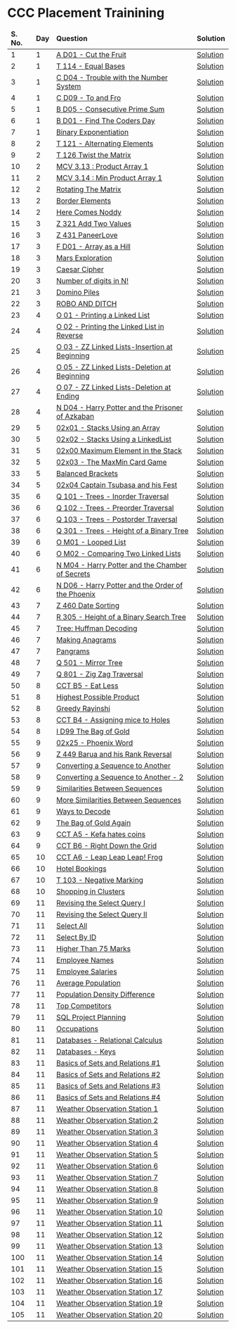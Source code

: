 # CCC Placement Trainining

<table>
    <thead>
        <tr>
            <td><b>S. No.</b></td>
            <td><b>Day</b></td>
            <td><b>Question</b></td>
            <td><b>Solution</b></td>
        </tr>
    </thead>
    <tbody>
        <tr>
            <td>1</td>
            <td>1</td>
            <td> <a href="Day_01/01_A_D01_Cut_the_Fruit"> A D01 - Cut the Fruit </a> </td>
            <td> <a href="Day_01/01_A_D01_Cut_the_Fruit/solution.c"> Solution </a> </td>
        </tr>
        <tr>
            <td>2</td>
            <td>1</td>
            <td> <a href="Day_01/02_T_114_Equal_Bases"> T 114 - Equal Bases </a> </td>
            <td> <a href="Day_01/02_T_114_Equal_Bases/solution.c"> Solution </a> </td>
        </tr>
        <tr>
            <td>3</td>
            <td>1</td>
            <td> <a href="Day_01/03_C_D04_Trouble_with_the_Number_System"> C D04 - Trouble with the Number System </a> </td>
            <td> <a href="Day_01/03_C_D04_Trouble_with_the_Number_System/solution.c"> Solution </a> </td>
        </tr>
        <tr>
            <td>4</td>
            <td>1</td>
            <td> <a href="Day_01/04_C_D09_To_and_Fro"> C D09 - To and Fro </a> </td>
            <td> <a href="Day_01/04_C_D09_To_and_Fro/solution.c"> Solution </a> </td>
        </tr>
        <tr>
            <td>5</td>
            <td>1</td>
            <td> <a href="Day_01/05_B_D05_Consecutive_Prime_Sum"> B D05 - Consecutive Prime Sum </a> </td>
            <td> <a href="Day_01/05_B_D05_Consecutive_Prime_Sum/solution.c"> Solution </a> </td>
        </tr>
        <tr>
            <td>6</td>
            <td>1</td>
            <td> <a href="Day_01/06_B_D01_Find_The_Coders_Day"> B D01 - Find The Coders Day </a> </td>
            <td> <a href="Day_01/06_B_D01_Find_The_Coders_Day/solution.c"> Solution </a> </td>
        </tr>
        <tr>
            <td>7</td>
            <td>1</td>
            <td> <a href="Day_01/07_Binary_Exponentiation"> Binary Exponentiation </a> </td>
            <td> <a href="Day_01/07_Binary_Exponentiation/solution.c"> Solution </a> </td>
        </tr>
        <tr>
            <td>8</td>
            <td>2</td>
            <td> <a href="Day_02/01_T_121_Alternating_Elements"> T 121 - Alternating Elements </a> </td>
            <td> <a href="Day_02/01_T_121_Alternating_Elements/solution.c"> Solution </a> </td>
        </tr>
        <tr>
            <td>9</td>
            <td>2</td>
            <td> <a href="Day_02/02_T_126_Twist_the_Matrix"> T 126 Twist the Matrix </a> </td>
            <td> <a href="Day_02/02_T_126_Twist_the_Matrix/solution.c"> Solution </a> </td>
        </tr>
        <tr>
            <td>10</td>
            <td>2</td>
            <td> <a href="Day_02/03_MCV_3_13_Product_Array_1"> MCV 3.13 : Product Array 1 </a> </td>
            <td> <a href="Day_02/03_MCV_3_13_Product_Array_1/solution.c"> Solution </a> </td>
        </tr>
        <tr>
            <td>11</td>
            <td>2</td>
            <td> <a href="Day_02/04_MCV_3_14_Min_Product_Array_1"> MCV 3.14 : Min Product Array 1 </a> </td>
            <td> <a href="Day_02/04_MCV_3_14_Min_Product_Array_1/solution.c"> Solution </a> </td>
        </tr>
        <tr>
            <td>12</td>
            <td>2</td>
            <td> <a href="Day_02/05_Rotating_The_Matrix"> Rotating The Matrix </a> </td>
            <td> <a href="Day_02/05_Rotating_The_Matrix/solution.c"> Solution </a> </td>
        </tr>
        <tr>
            <td>13</td>
            <td>2</td>
            <td> <a href="Day_02/06_Border_Elements"> Border Elements </a> </td>
            <td> <a href="Day_02/06_Border_Elements/solution.c"> Solution </a> </td>
        </tr>
        <tr>
            <td>14</td>
            <td>2</td>
            <td> <a href="Day_02/07_Here_Comes_Noddy"> Here Comes Noddy </a> </td>
            <td> <a href="Day_02/07_Here_Comes_Noddy/solution.c"> Solution </a> </td>
        </tr>
        <tr>
            <td>15</td>
            <td>3</td>
            <td> <a href="Day_03/01_Z_321_Add_Two_Values"> Z 321 Add Two Values </a> </td>
            <td> <a href="Day_03/01_Z_321_Add_Two_Values/solution.c"> Solution </a> </td>
        </tr>
        <tr>
            <td>16</td>
            <td>3</td>
            <td> <a href="Day_03/02_Z_431_PaneerLove"> Z 431 PaneerLove </a> </td>
            <td> <a href="Day_03/02_Z_431_PaneerLove/solution.c"> Solution </a> </td>
        </tr>
        <tr>
            <td>17</td>
            <td>3</td>
            <td> <a href="Day_03/03_F_D01_Array_as_a_Hill"> F D01 - Array as a Hill </a> </td>
            <td> <a href="Day_03/03_F_D01_Array_as_a_Hill/solution.c"> Solution </a> </td>
        </tr>
        <tr>
            <td>18</td>
            <td>3</td>
            <td> <a href="Day_03/04_Mars_Exploration"> Mars Exploration </a> </td>
            <td> <a href="Day_03/04_Mars_Exploration/solution.c"> Solution </a> </td>
        </tr>
        <tr>
            <td>19</td>
            <td>3</td>
            <td> <a href="Day_03/05_Caesar_Cipher"> Caesar Cipher </a> </td>
            <td> <a href="Day_03/05_Caesar_Cipher/solution.c"> Solution </a> </td>
        </tr>
        <tr>
            <td>20</td>
            <td>3</td>
            <td> <a href="Day_03/06_Number_of_digits_in_N_Factorial"> Number of digits in N! </a> </td>
            <td> <a href="Day_03/06_Number_of_digits_in_N_Factorial/solution.c"> Solution </a> </td>
        </tr>
        <tr>
            <td>21</td>
            <td>3</td>
            <td> <a href="Day_03/07_Domino_Piles"> Domino Piles </a> </td>
            <td> <a href="Day_03/07_Domino_Piles/solution.c"> Solution </a> </td>
        </tr>
        <tr>
            <td>22</td>
            <td>3</td>
            <td> <a href="Day_03/08_ROBO_AND_DITCH"> ROBO AND DITCH </a> </td>
            <td> <a href="Day_03/08_ROBO_AND_DITCH/solution.c"> Solution </a> </td>
        </tr>
        <tr>
            <td>23</td>
            <td>4</td>
            <td> <a href="Day_04/01_O_01_Printing_a_Linked_List"> O 01 - Printing a Linked List </a> </td>
            <td> <a href="Day_04/01_O_01_Printing_a_Linked_List/solution.c"> Solution </a> </td>
        </tr>
        <tr>
            <td>24</td>
            <td>4</td>
            <td> <a href="Day_04/02_O_02_Printing_the_Linked_List_in_Reverse"> O 02 - Printing the Linked List in Reverse </a> </td>
            <td> <a href="Day_04/02_O_02_Printing_the_Linked_List_in_Reverse/solution.c"> Solution </a> </td>
        </tr>
        <tr>
            <td>25</td>
            <td>4</td>
            <td> <a href="Day_04/03_O_03_ZZ_Linked_Lists_Insertion_at_Beginning"> O 03 - ZZ Linked Lists-Insertion at Beginning </a> </td>
            <td> <a href="Day_04/03_O_03_ZZ_Linked_Lists_Insertion_at_Beginning/solution.c"> Solution </a> </td>
        </tr>
        <tr>
            <td>26</td>
            <td>4</td>
            <td> <a href="Day_04/04_O_05_ZZ_Linked_Lists_Deletion_at_Beginning"> O 05 - ZZ Linked Lists-Deletion at Beginning </a> </td>
            <td> <a href="Day_04/04_O_05_ZZ_Linked_Lists_Deletion_at_Beginning/solution.c"> Solution </a> </td>
        </tr>
        <tr>
            <td>27</td>
            <td>4</td>
            <td> <a href="Day_04/05_O_07_ZZ_Linked_Lists_Deletion_at_Ending"> O 07 - ZZ Linked Lists-Deletion at Ending </a> </td>
            <td> <a href="Day_04/05_O_07_ZZ_Linked_Lists_Deletion_at_Ending/solution.c"> Solution </a> </td>
        </tr>
        <tr>
            <td>28</td>
            <td>4</td>
            <td> <a href="Day_04/06_N_D04_Harry_Potter_and_the_Prisoner_of_Azkaban"> N D04 - Harry Potter and the Prisoner of Azkaban </a> </td>
            <td> <a href="Day_04/06_N_D04_Harry_Potter_and_the_Prisoner_of_Azkaban/solution.c"> Solution </a> </td>
        </tr>
        <tr>
            <td>29</td>
            <td>5</td>
            <td> <a href="Day_05/01_02x01_Stacks_Using_an_Array"> 02x01 - Stacks Using an Array </a> </td>
            <td> <a href="Day_05/01_02x01_Stacks_Using_an_Array/solution.c"> Solution </a> </td>
        </tr>
        <tr>
            <td>30</td>
            <td>5</td>
            <td> <a href="Day_05/02_02x02_Stacks_Using_a_LinkedList"> 02x02 - Stacks Using a LinkedList </a> </td>
            <td> <a href="Day_05/02_02x02_Stacks_Using_a_LinkedList/solution.c"> Solution </a> </td>
        </tr>
        <tr>
            <td>31</td>
            <td>5</td>
            <td> <a href="Day_05/03_02x00_Maximum_Element_in_the_Stack"> 02x00 Maximum Element in the Stack </a> </td>
            <td> <a href="Day_05/03_02x00_Maximum_Element_in_the_Stack/solution.c"> Solution </a> </td>
        </tr>
        <tr>
            <td>32</td>
            <td>5</td>
            <td> <a href="Day_05/04_02x03_The_MaxMin_Card_Game"> 02x03 - The MaxMin Card Game </a> </td>
            <td> <a href="Day_05/04_02x03_The_MaxMin_Card_Game/solution.c"> Solution </a> </td>
        </tr>
        <tr>
            <td>33</td>
            <td>5</td>
            <td> <a href="Day_05/05_Balanced_Brackets"> Balanced Brackets </a> </td>
            <td> <a href="Day_05/05_Balanced_Brackets/solution.c"> Solution </a> </td>
        </tr>
        <tr>
            <td>34</td>
            <td>5</td>
            <td> <a href="Day_05/06_02x04_Captain_Tsubasa_and_his_Fest"> 02x04 Captain Tsubasa and his Fest </a> </td>
            <td> <a href="Day_05/06_02x04_Captain_Tsubasa_and_his_Fest/solution.c"> Solution </a> </td>
        </tr>
        <tr>
            <td>35</td>
            <td>6</td>
            <td> <a href="Day_06/01_Q_101_Trees_Inorder_Traversal"> Q 101 - Trees - Inorder Traversal </a> </td>
            <td> <a href="Day_06/01_Q_101_Trees_Inorder_Traversal/solution.c"> Solution </a> </td>
        </tr>
        <tr>
            <td>36</td>
            <td>6</td>
            <td> <a href="Day_06/02_Q_102_Trees_Preorder_Traversal"> Q 102 - Trees - Preorder Traversal </a> </td>
            <td> <a href="Day_06/02_Q_102_Trees_Preorder_Traversal/solution.c"> Solution </a> </td>
        </tr>
        <tr>
            <td>37</td>
            <td>6</td>
            <td> <a href="Day_06/03_Q_103_Trees_Postorder_Traversal"> Q 103 - Trees - Postorder Traversal </a> </td>
            <td> <a href="Day_06/03_Q_103_Trees_Postorder_Traversal/solution.c"> Solution </a> </td>
        </tr>
        <tr>
            <td>38</td>
            <td>6</td>
            <td> <a href="Day_06/04_Q_301_Trees_Height_of_a_Binary_Tree"> Q 301 - Trees - Height of a Binary Tree </a> </td>
            <td> <a href="Day_06/04_Q_301_Trees_Height_of_a_Binary_Tree/solution.c"> Solution </a> </td>
        </tr>
        <tr>
            <td>39</td>
            <td>6</td>
            <td> <a href="Day_06/05_O_M01_Looped_List"> O M01 - Looped List </a> </td>
            <td> <a href="Day_06/05_O_M01_Looped_List/solution.c"> Solution </a> </td>
        </tr>
        <tr>
            <td>40</td>
            <td>6</td>
            <td> <a href="Day_06/06_O_M02_Comparing_Two_Linked_Lists"> O M02 - Comparing Two Linked Lists </a> </td>
            <td> <a href="Day_06/06_O_M02_Comparing_Two_Linked_Lists/solution.c"> Solution </a> </td>
        </tr>
        <tr>
            <td>41</td>
            <td>6</td>
            <td> <a href="Day_06/07_N_M04_Harry_Potter_and_the_Chamber_of_Secrets"> N M04 - Harry Potter and the Chamber of Secrets </a> </td>
            <td> <a href="Day_06/07_N_M04_Harry_Potter_and_the_Chamber_of_Secrets/solution.c"> Solution </a> </td>
        </tr>
        <tr>
            <td>42</td>
            <td>6</td>
            <td> <a href="Day_06/08_N_D06_Harry_Potter_and_the_Order_of_the_Phoenix"> N D06 - Harry Potter and the Order of the Phoenix </a> </td>
            <td> <a href="Day_06/08_N_D06_Harry_Potter_and_the_Order_of_the_Phoenix/solution.c"> Solution </a> </td>
        </tr>
        <tr>
            <td>43</td>
            <td>7</td>
            <td> <a href="Day_07/01_Z_460_Date_Sorting"> Z 460 Date Sorting </a> </td>
            <td> <a href="Day_07/01_Z_460_Date_Sorting/solution.c"> Solution </a> </td>
        </tr>
        <tr>
            <td>44</td>
            <td>7</td>
            <td> <a href="Day_07/02_R_305_Height_of_a_Binary_Search_Tree"> R 305 - Height of a Binary Search Tree </a> </td>
            <td> <a href="Day_07/02_R_305_Height_of_a_Binary_Search_Tree/solution.c"> Solution </a> </td>
        </tr>
        <tr>
            <td>45</td>
            <td>7</td>
            <td> <a href="Day_07/03_Tree_Huffman_Decoding"> Tree: Huffman Decoding </a> </td>
            <td> <a href="Day_07/03_Tree_Huffman_Decoding/solution.c"> Solution </a> </td>
        </tr>
        <tr>
            <td>46</td>
            <td>7</td>
            <td> <a href="Day_07/04_Making_Anagrams"> Making Anagrams </a> </td>
            <td> <a href="Day_07/04_Making_Anagrams/solution.c"> Solution </a> </td>
        </tr>
        <tr>
            <td>47</td>
            <td>7</td>
            <td> <a href="Day_07/05_Pangrams"> Pangrams </a> </td>
            <td> <a href="Day_07/05_Pangrams/solution.c"> Solution </a> </td>
        </tr>
        <tr>
            <td>48</td>
            <td>7</td>
            <td> <a href="Day_07/06_Q_501_Mirror_Tree"> Q 501 - Mirror Tree </a> </td>
            <td> <a href="Day_07/06_Q_501_Mirror_Tree/solution.c"> Solution </a> </td>
        </tr>
        <tr>
            <td>49</td>
            <td>7</td>
            <td> <a href="Day_07/07_Q_801_Zig_Zag_Traversal"> Q 801 - Zig Zag Traversal </a> </td>
            <td> <a href="Day_07/07_Q_801_Zig_Zag_Traversal/solution.c"> Solution </a> </td>
        </tr>
        <tr>
            <td>50</td>
            <td>8</td>
            <td> <a href="Day_08/01_CCT_B5_Eat_Less"> CCT B5 - Eat Less </a> </td>
            <td> <a href="Day_08/01_CCT_B5_Eat_Less/solution.c"> Solution </a> </td>
        </tr>
        <tr>
            <td>51</td>
            <td>8</td>
            <td> <a href="Day_08/02_Highest_Possible_Product"> Highest Possible Product </a> </td>
            <td> <a href="Day_08/02_Highest_Possible_Product/solution.c"> Solution </a> </td>
        </tr>
        <tr>
            <td>52</td>
            <td>8</td>
            <td> <a href="Day_08/03_Greedy_Rayinshi"> Greedy Rayinshi </a> </td>
            <td> <a href="Day_08/03_Greedy_Rayinshi/solution.c"> Solution </a> </td>
        </tr>
        <tr>
            <td>53</td>
            <td>8</td>
            <td> <a href="Day_08/04_CCT_B4_Assigning_mice_to_Holes"> CCT B4 - Assigning mice to Holes </a> </td>
            <td> <a href="Day_08/04_CCT_B4_Assigning_mice_to_Holes/solution.c"> Solution </a> </td>
        </tr>
        <tr>
            <td>54</td>
            <td>8</td>
            <td> <a href="Day_08/05_I_D99_The_Bag_of_Gold"> I D99 The Bag of Gold </a> </td>
            <td> <a href="Day_08/05_I_D99_The_Bag_of_Gold/solution.c"> Solution </a> </td>
        </tr>
        <tr>
            <td>55</td>
            <td>9</td>
            <td> <a href="Day_09/01_02x25_Phoenix_Word"> 02x25 - Phoenix Word </a> </td>
            <td> <a href="Day_09/01_02x25_Phoenix_Word/solution.c"> Solution </a> </td>
        </tr>
        <tr>
            <td>56</td>
            <td>9</td>
            <td> <a href="Day_09/02_Z_449_Barua_and_his_Rank_Reversal"> Z 449 Barua and his Rank Reversal </a> </td>
            <td> <a href="Day_09/02_Z_449_Barua_and_his_Rank_Reversal/solution.c"> Solution </a> </td>
        </tr>
        <tr>
            <td>57</td>
            <td>9</td>
            <td> <a href="Day_09/03_Converting_a_Sequence_to_Another"> Converting a Sequence to Another </a> </td>
            <td> <a href="Day_09/03_Converting_a_Sequence_to_Another/solution.c"> Solution </a> </td>
        </tr>
        <tr>
            <td>58</td>
            <td>9</td>
            <td> <a href="Day_09/04_Converting_a_Sequence_to_Another_2"> Converting a Sequence to Another - 2 </a> </td>
            <td> <a href="Day_09/04_Converting_a_Sequence_to_Another_2/solution.c"> Solution </a> </td>
        </tr>
        <tr>
            <td>59</td>
            <td>9</td>
            <td> <a href="Day_09/05_Similarities_Between_Sequences"> Similarities Between Sequences </a> </td>
            <td> <a href="Day_09/05_Similarities_Between_Sequences/solution.c"> Solution </a> </td>
        </tr>
        <tr>
            <td>60</td>
            <td>9</td>
            <td> <a href="Day_09/06_More_Similarities_Between_Sequences"> More Similarities Between Sequences </a> </td>
            <td> <a href="Day_09/06_More_Similarities_Between_Sequences/solution.c"> Solution </a> </td>
        </tr>
        <tr>
            <td>61</td>
            <td>9</td>
            <td> <a href="Day_09/07_Ways_to_Decode"> Ways to Decode </a> </td>
            <td> <a href="Day_09/07_Ways_to_Decode/solution.c"> Solution </a> </td>
        </tr>
        <tr>
            <td>62</td>
            <td>9</td>
            <td> <a href="Day_09/08_The_Bag_of_Gold_Again"> The Bag of Gold Again </a> </td>
            <td> <a href="Day_09/08_The_Bag_of_Gold_Again/solution.c"> Solution </a> </td>
        </tr>
        <tr>
            <td>63</td>
            <td>9</td>
            <td> <a href="Day_09/09_CCT_A5_Kefa_hates_coins"> CCT A5 - Kefa hates coins </a> </td>
            <td> <a href="Day_09/09_CCT_A5_Kefa_hates_coins/solution.c"> Solution </a> </td>
        </tr>
        <tr>
            <td>64</td>
            <td>9</td>
            <td> <a href="Day_09/10_CCT_B6_Right_Down_the_Grid"> CCT B6 - Right Down the Grid </a> </td>
            <td> <a href="Day_09/10_CCT_B6_Right_Down_the_Grid/solution.c"> Solution </a> </td>
        </tr>
        <tr>
            <td>65</td>
            <td>10</td>
            <td> <a href="Day_10/01_CCT_A6_Leap_Leap_Leap_Factorial_Frog"> CCT A6 - Leap Leap Leap! Frog </a> </td>
            <td> <a href="Day_10/01_CCT_A6_Leap_Leap_Leap_Factorial_Frog/solution.c"> Solution </a> </td>
        </tr>
        <tr>
            <td>66</td>
            <td>10</td>
            <td> <a href="Day_10/02_Hotel_Bookings"> Hotel Bookings </a> </td>
            <td> <a href="Day_10/02_Hotel_Bookings/solution.c"> Solution </a> </td>
        </tr>
        <tr>
            <td>67</td>
            <td>10</td>
            <td> <a href="Day_10/03_T_103_Negative_Marking"> T 103 - Negative Marking </a> </td>
            <td> <a href="Day_10/03_T_103_Negative_Marking/solution.c"> Solution </a> </td>
        </tr>
        <tr>
            <td>68</td>
            <td>10</td>
            <td> <a href="Day_10/04_Shopping_in_Clusters"> Shopping in Clusters </a> </td>
            <td> <a href="Day_10/04_Shopping_in_Clusters/solution.c"> Solution </a> </td>
        </tr>
        <tr>
            <td>69</td>
            <td>11</td>
            <td> <a href="Day_11/01_Revising_the_Select_Query_I"> Revising the Select Query I </a> </td>
            <td> <a href="Day_11/01_Revising_the_Select_Query_I/solution.sql"> Solution </a> </td>
        </tr>
        <tr>
            <td>70</td>
            <td>11</td>
            <td> <a href="Day_11/02_Revising_the_Select_Query_II"> Revising the Select Query II </a> </td>
            <td> <a href="Day_11/02_Revising_the_Select_Query_II/solution.sql"> Solution </a> </td>
        </tr>
        <tr>
            <td>71</td>
            <td>11</td>
            <td> <a href="Day_11/03_Select_All"> Select All </a> </td>
            <td> <a href="Day_11/03_Select_All/solution.sql"> Solution </a> </td>
        </tr>
        <tr>
            <td>72</td>
            <td>11</td>
            <td> <a href="Day_11/04_Select_By_ID"> Select By ID </a> </td>
            <td> <a href="Day_11/04_Select_By_ID/solution.sql"> Solution </a> </td>
        </tr>
        <tr>
            <td>73</td>
            <td>11</td>
            <td> <a href="Day_11/05_Higher_Than_75_Marks"> Higher Than 75 Marks </a> </td>
            <td> <a href="Day_11/05_Higher_Than_75_Marks/solution.sql"> Solution </a> </td>
        </tr>
        <tr>
            <td>74</td>
            <td>11</td>
            <td> <a href="Day_11/06_Employee_Names"> Employee Names </a> </td>
            <td> <a href="Day_11/06_Employee_Names/solution.sql"> Solution </a> </td>
        </tr>
        <tr>
            <td>75</td>
            <td>11</td>
            <td> <a href="Day_11/07_Employee_Salaries"> Employee Salaries </a> </td>
            <td> <a href="Day_11/07_Employee_Salaries/solution.sql"> Solution </a> </td>
        </tr>
        <tr>
            <td>76</td>
            <td>11</td>
            <td> <a href="Day_11/08_Average_Population"> Average Population </a> </td>
            <td> <a href="Day_11/08_Average_Population/solution.sql"> Solution </a> </td>
        </tr>
        <tr>
            <td>77</td>
            <td>11</td>
            <td> <a href="Day_11/09_Population_Density_Difference"> Population Density Difference </a> </td>
            <td> <a href="Day_11/09_Population_Density_Difference/solution.sql"> Solution </a> </td>
        </tr>
        <tr>
            <td>78</td>
            <td>11</td>
            <td> <a href="Day_11/10_Top_Competitors"> Top Competitors </a> </td>
            <td> <a href="Day_11/10_Top_Competitors/solution.sql"> Solution </a> </td>
        </tr>
        <tr>
            <td>79</td>
            <td>11</td>
            <td> <a href="Day_11/11_SQL_Project_Planning"> SQL Project Planning </a> </td>
            <td> <a href="Day_11/11_SQL_Project_Planning/solution.sql"> Solution </a> </td>
        </tr>
        <tr>
            <td>80</td>
            <td>11</td>
            <td> <a href="Day_11/12_Occupations"> Occupations </a> </td>
            <td> <a href="Day_11/12_Occupations/solution.sql"> Solution </a> </td>
        </tr>
        <tr>
            <td>81</td>
            <td>11</td>
            <td> <a href="Day_11/13_Databases_Relational_Calculus"> Databases - Relational Calculus </a> </td>
            <td> <a href="Day_11/13_Databases_Relational_Calculus/solution.sql"> Solution </a> </td>
        </tr>
        <tr>
            <td>82</td>
            <td>11</td>
            <td> <a href="Day_11/14_Databases_Keys"> Databases - Keys </a> </td>
            <td> <a href="Day_11/14_Databases_Keys/solution.sql"> Solution </a> </td>
        </tr>
        <tr>
            <td>83</td>
            <td>11</td>
            <td> <a href="Day_11/15_Basics_of_Sets_and_Relations_1"> Basics of Sets and Relations #1 </a> </td>
            <td> <a href="Day_11/15_Basics_of_Sets_and_Relations_1/solution.sql"> Solution </a> </td>
        </tr>
        <tr>
            <td>84</td>
            <td>11</td>
            <td> <a href="Day_11/16_Basics_of_Sets_and_Relations_2"> Basics of Sets and Relations #2 </a> </td>
            <td> <a href="Day_11/16_Basics_of_Sets_and_Relations_2/solution.sql"> Solution </a> </td>
        </tr>
        <tr>
            <td>85</td>
            <td>11</td>
            <td> <a href="Day_11/17_Basics_of_Sets_and_Relations_3"> Basics of Sets and Relations #3 </a> </td>
            <td> <a href="Day_11/17_Basics_of_Sets_and_Relations_3/solution.sql"> Solution </a> </td>
        </tr>
        <tr>
            <td>86</td>
            <td>11</td>
            <td> <a href="Day_11/18_Basics_of_Sets_and_Relations_4"> Basics of Sets and Relations #4 </a> </td>
            <td> <a href="Day_11/18_Basics_of_Sets_and_Relations_4/solution.sql"> Solution </a> </td>
        </tr>
        <tr>
            <td>87</td>
            <td>11</td>
            <td> <a href="Day_11/19_Weather_Observation_Station_1"> Weather Observation Station 1 </a> </td>
            <td> <a href="Day_11/19_Weather_Observation_Station_1/solution.sql"> Solution </a> </td>
        </tr>
        <tr>
            <td>88</td>
            <td>11</td>
            <td> <a href="Day_11/20_Weather_Observation_Station_2"> Weather Observation Station 2 </a> </td>
            <td> <a href="Day_11/20_Weather_Observation_Station_2/solution.sql"> Solution </a> </td>
        </tr>
        <tr>
            <td>89</td>
            <td>11</td>
            <td> <a href="Day_11/21_Weather_Observation_Station_3"> Weather Observation Station 3 </a> </td>
            <td> <a href="Day_11/21_Weather_Observation_Station_3/solution.sql"> Solution </a> </td>
        </tr>
        <tr>
            <td>90</td>
            <td>11</td>
            <td> <a href="Day_11/22_Weather_Observation_Station_4"> Weather Observation Station 4 </a> </td>
            <td> <a href="Day_11/22_Weather_Observation_Station_4/solution.sql"> Solution </a> </td>
        </tr>
        <tr>
            <td>91</td>
            <td>11</td>
            <td> <a href="Day_11/23_Weather_Observation_Station_5"> Weather Observation Station 5 </a> </td>
            <td> <a href="Day_11/23_Weather_Observation_Station_5/solution.sql"> Solution </a> </td>
        </tr>
        <tr>
            <td>92</td>
            <td>11</td>
            <td> <a href="Day_11/24_Weather_Observation_Station_6"> Weather Observation Station 6 </a> </td>
            <td> <a href="Day_11/24_Weather_Observation_Station_6/solution.sql"> Solution </a> </td>
        </tr>
        <tr>
            <td>93</td>
            <td>11</td>
            <td> <a href="Day_11/25_Weather_Observation_Station_7"> Weather Observation Station 7 </a> </td>
            <td> <a href="Day_11/25_Weather_Observation_Station_7/solution.sql"> Solution </a> </td>
        </tr>
        <tr>
            <td>94</td>
            <td>11</td>
            <td> <a href="Day_11/26_Weather_Observation_Station_8"> Weather Observation Station 8 </a> </td>
            <td> <a href="Day_11/26_Weather_Observation_Station_8/solution.sql"> Solution </a> </td>
        </tr>
        <tr>
            <td>95</td>
            <td>11</td>
            <td> <a href="Day_11/27_Weather_Observation_Station_9"> Weather Observation Station 9 </a> </td>
            <td> <a href="Day_11/27_Weather_Observation_Station_9/solution.sql"> Solution </a> </td>
        </tr>
        <tr>
            <td>96</td>
            <td>11</td>
            <td> <a href="Day_11/28_Weather_Observation_Station_10"> Weather Observation Station 10 </a> </td>
            <td> <a href="Day_11/28_Weather_Observation_Station_10/solution.sql"> Solution </a> </td>
        </tr>
        <tr>
            <td>97</td>
            <td>11</td>
            <td> <a href="Day_11/29_Weather_Observation_Station_11"> Weather Observation Station 11 </a> </td>
            <td> <a href="Day_11/29_Weather_Observation_Station_11/solution.sql"> Solution </a> </td>
        </tr>
        <tr>
            <td>98</td>
            <td>11</td>
            <td> <a href="Day_11/30_Weather_Observation_Station_12"> Weather Observation Station 12 </a> </td>
            <td> <a href="Day_11/30_Weather_Observation_Station_12/solution.sql"> Solution </a> </td>
        </tr>
        <tr>
            <td>99</td>
            <td>11</td>
            <td> <a href="Day_11/31_Weather_Observation_Station_13"> Weather Observation Station 13 </a> </td>
            <td> <a href="Day_11/31_Weather_Observation_Station_13/solution.sql"> Solution </a> </td>
        </tr>
        <tr>
            <td>100</td>
            <td>11</td>
            <td> <a href="Day_11/32_Weather_Observation_Station_14"> Weather Observation Station 14 </a> </td>
            <td> <a href="Day_11/32_Weather_Observation_Station_14/solution.sql"> Solution </a> </td>
        </tr>
        <tr>
            <td>101</td>
            <td>11</td>
            <td> <a href="Day_11/33_Weather_Observation_Station_15"> Weather Observation Station 15 </a> </td>
            <td> <a href="Day_11/33_Weather_Observation_Station_15/solution.sql"> Solution </a> </td>
        </tr>
        <tr>
            <td>102</td>
            <td>11</td>
            <td> <a href="Day_11/34_Weather_Observation_Station_16"> Weather Observation Station 16 </a> </td>
            <td> <a href="Day_11/34_Weather_Observation_Station_16/solution.sql"> Solution </a> </td>
        </tr>
        <tr>
            <td>103</td>
            <td>11</td>
            <td> <a href="Day_11/35_Weather_Observation_Station_17"> Weather Observation Station 17 </a> </td>
            <td> <a href="Day_11/35_Weather_Observation_Station_17/solution.sql"> Solution </a> </td>
        </tr>
        <tr>
            <td>104</td>
            <td>11</td>
            <td> <a href="Day_11/36_Weather_Observation_Station_19"> Weather Observation Station 19 </a> </td>
            <td> <a href="Day_11/36_Weather_Observation_Station_19/solution.sql"> Solution </a> </td>
        </tr>
        <tr>
            <td>105</td>
            <td>11</td>
            <td> <a href="Day_11/37_Weather_Observation_Station_20"> Weather Observation Station 20 </a> </td>
            <td> <a href="Day_11/37_Weather_Observation_Station_20/solution.sql"> Solution </a> </td>
        </tr>
    </tbody>
</table>
